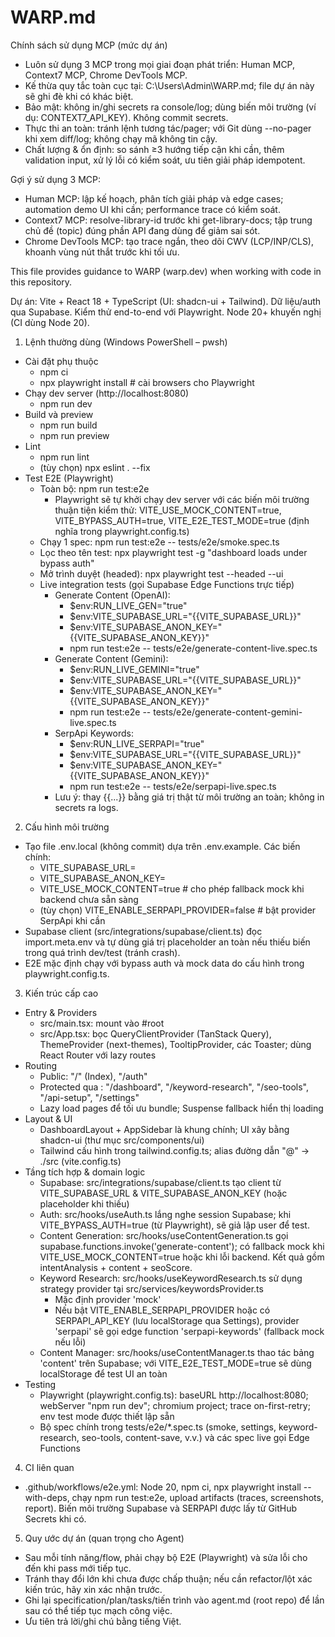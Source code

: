 # WARP.md

Chính sách sử dụng MCP (mức dự án)
- Luôn sử dụng 3 MCP trong mọi giai đoạn phát triển: Human MCP, Context7 MCP, Chrome DevTools MCP.
- Kế thừa quy tắc toàn cục tại: C:\Users\Admin\WARP.md; file dự án này sẽ ghi đè khi có khác biệt.
- Bảo mật: không in/ghi secrets ra console/log; dùng biến môi trường (ví dụ: CONTEXT7_API_KEY). Không commit secrets.
- Thực thi an toàn: tránh lệnh tương tác/pager; với Git dùng --no-pager khi xem diff/log; không chạy mã không tin cậy.
- Chất lượng & ổn định: so sánh ≥3 hướng tiếp cận khi cần, thêm validation input, xử lý lỗi có kiểm soát, ưu tiên giải pháp idempotent.

Gợi ý sử dụng 3 MCP:
- Human MCP: lập kế hoạch, phân tích giải pháp và edge cases; automation demo UI khi cần; performance trace có kiểm soát.
- Context7 MCP: resolve-library-id trước khi get-library-docs; tập trung chủ đề (topic) đúng phần API đang dùng để giảm sai sót.
- Chrome DevTools MCP: tạo trace ngắn, theo dõi CWV (LCP/INP/CLS), khoanh vùng nút thắt trước khi tối ưu.

This file provides guidance to WARP (warp.dev) when working with code in this repository.

Dự án: Vite + React 18 + TypeScript (UI: shadcn-ui + Tailwind). Dữ liệu/auth qua Supabase. Kiểm thử end-to-end với Playwright. Node 20+ khuyến nghị (CI dùng Node 20).

1) Lệnh thường dùng (Windows PowerShell – pwsh)
- Cài đặt phụ thuộc
  - npm ci
  - npx playwright install  # cài browsers cho Playwright
- Chạy dev server (http://localhost:8080)
  - npm run dev
- Build và preview
  - npm run build
  - npm run preview
- Lint
  - npm run lint
  - (tùy chọn) npx eslint . --fix
- Test E2E (Playwright)
  - Toàn bộ: npm run test:e2e
    - Playwright sẽ tự khởi chạy dev server với các biến môi trường thuận tiện kiểm thử: VITE_USE_MOCK_CONTENT=true, VITE_BYPASS_AUTH=true, VITE_E2E_TEST_MODE=true (định nghĩa trong playwright.config.ts)
  - Chạy 1 spec: npm run test:e2e -- tests/e2e/smoke.spec.ts
  - Lọc theo tên test: npx playwright test -g "dashboard loads under bypass auth"
  - Mở trình duyệt (headed): npx playwright test --headed --ui
  - Live integration tests (gọi Supabase Edge Functions trực tiếp)
    - Generate Content (OpenAI):
      - $env:RUN_LIVE_GEN="true"
      - $env:VITE_SUPABASE_URL="{{VITE_SUPABASE_URL}}"
      - $env:VITE_SUPABASE_ANON_KEY="{{VITE_SUPABASE_ANON_KEY}}"
      - npm run test:e2e -- tests/e2e/generate-content-live.spec.ts
    - Generate Content (Gemini):
      - $env:RUN_LIVE_GEMINI="true"
      - $env:VITE_SUPABASE_URL="{{VITE_SUPABASE_URL}}"
      - $env:VITE_SUPABASE_ANON_KEY="{{VITE_SUPABASE_ANON_KEY}}"
      - npm run test:e2e -- tests/e2e/generate-content-gemini-live.spec.ts
    - SerpApi Keywords:
      - $env:RUN_LIVE_SERPAPI="true"
      - $env:VITE_SUPABASE_URL="{{VITE_SUPABASE_URL}}"
      - $env:VITE_SUPABASE_ANON_KEY="{{VITE_SUPABASE_ANON_KEY}}"
      - npm run test:e2e -- tests/e2e/serpapi-live.spec.ts
    - Lưu ý: thay {{...}} bằng giá trị thật từ môi trường an toàn; không in secrets ra logs.

2) Cấu hình môi trường
- Tạo file .env.local (không commit) dựa trên .env.example. Các biến chính:
  - VITE_SUPABASE_URL=
  - VITE_SUPABASE_ANON_KEY=
  - VITE_USE_MOCK_CONTENT=true  # cho phép fallback mock khi backend chưa sẵn sàng
  - (tùy chọn) VITE_ENABLE_SERPAPI_PROVIDER=false  # bật provider SerpApi khi cần
- Supabase client (src/integrations/supabase/client.ts) đọc import.meta.env và tự dùng giá trị placeholder an toàn nếu thiếu biến trong quá trình dev/test (tránh crash).
- E2E mặc định chạy với bypass auth và mock data do cấu hình trong playwright.config.ts.

3) Kiến trúc cấp cao
- Entry & Providers
  - src/main.tsx: mount <App /> vào #root
  - src/App.tsx: bọc QueryClientProvider (TanStack Query), ThemeProvider (next-themes), TooltipProvider, các Toaster; dùng React Router với lazy routes
- Routing
  - Public: "/" (Index), "/auth"
  - Protected qua <AuthGuard/>: "/dashboard", "/keyword-research", "/seo-tools", "/api-setup", "/settings"
  - Lazy load pages để tối ưu bundle; Suspense fallback hiển thị loading
- Layout & UI
  - DashboardLayout + AppSidebar là khung chính; UI xây bằng shadcn-ui (thư mục src/components/ui)
  - Tailwind cấu hình trong tailwind.config.ts; alias đường dẫn "@" -> ./src (vite.config.ts)
- Tầng tích hợp & domain logic
  - Supabase: src/integrations/supabase/client.ts tạo client từ VITE_SUPABASE_URL & VITE_SUPABASE_ANON_KEY (hoặc placeholder khi thiếu)
  - Auth: src/hooks/useAuth.ts lắng nghe session Supabase; khi VITE_BYPASS_AUTH=true (từ Playwright), sẽ giả lập user để test.
  - Content Generation: src/hooks/useContentGeneration.ts gọi supabase.functions.invoke('generate-content'); có fallback mock khi VITE_USE_MOCK_CONTENT=true hoặc khi lỗi backend. Kết quả gồm intentAnalysis + content + seoScore.
  - Keyword Research: src/hooks/useKeywordResearch.ts sử dụng strategy provider tại src/services/keywordsProvider.ts
    - Mặc định provider 'mock'
    - Nếu bật VITE_ENABLE_SERPAPI_PROVIDER hoặc có SERPAPI_API_KEY (lưu localStorage qua Settings), provider 'serpapi' sẽ gọi edge function 'serpapi-keywords' (fallback mock nếu lỗi)
  - Content Manager: src/hooks/useContentManager.ts thao tác bảng 'content' trên Supabase; với VITE_E2E_TEST_MODE=true sẽ dùng localStorage để test UI an toàn
- Testing
  - Playwright (playwright.config.ts): baseURL http://localhost:8080; webServer "npm run dev"; chromium project; trace on-first-retry; env test mode được thiết lập sẵn
  - Bộ spec chính trong tests/e2e/*.spec.ts (smoke, settings, keyword-research, seo-tools, content-save, v.v.) và các spec live gọi Edge Functions

4) CI liên quan
- .github/workflows/e2e.yml: Node 20, npm ci, npx playwright install --with-deps, chạy npm run test:e2e, upload artifacts (traces, screenshots, report). Biến môi trường Supabase và SERPAPI được lấy từ GitHub Secrets khi có.

5) Quy ước dự án (quan trọng cho Agent)
- Sau mỗi tính năng/flow, phải chạy bộ E2E (Playwright) và sửa lỗi cho đến khi pass mới tiếp tục.
- Tránh thay đổi lớn khi chưa được chấp thuận; nếu cần refactor/lột xác kiến trúc, hãy xin xác nhận trước.
- Ghi lại specification/plan/tasks/tiến trình vào agent.md (root repo) để lần sau có thể tiếp tục mạch công việc.
- Ưu tiên trả lời/ghi chú bằng tiếng Việt.
